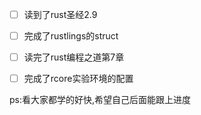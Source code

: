 - [ ] 读到了rust圣经2.9
- [ ] 完成了rustlings的struct
- [ ] 读完了rust编程之道第7章
- [ ] 完成了rcore实验环境的配置



ps:看大家都学的好快,希望自己后面能跟上进度

